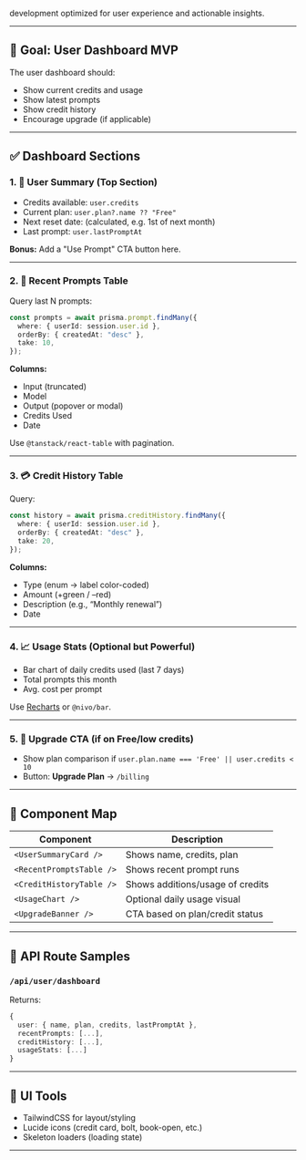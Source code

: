 development optimized for user experience and actionable insights.

---

## 🧭 Goal: **User Dashboard MVP**

The user dashboard should:

* Show current credits and usage
* Show latest prompts
* Show credit history
* Encourage upgrade (if applicable)

---

## ✅ Dashboard Sections

### 1. 🎯 **User Summary (Top Section)**

* Credits available: `user.credits`
* Current plan: `user.plan?.name ?? "Free"`
* Next reset date: (calculated, e.g. 1st of next month)
* Last prompt: `user.lastPromptAt`

**Bonus:** Add a "Use Prompt" CTA button here.

---

### 2. 🧠 **Recent Prompts Table**

Query last N prompts:

```ts
const prompts = await prisma.prompt.findMany({
  where: { userId: session.user.id },
  orderBy: { createdAt: "desc" },
  take: 10,
});
```

**Columns:**

* Input (truncated)
* Model
* Output (popover or modal)
* Credits Used
* Date

Use `@tanstack/react-table` with pagination.

---

### 3. 💳 **Credit History Table**

Query:

```ts
const history = await prisma.creditHistory.findMany({
  where: { userId: session.user.id },
  orderBy: { createdAt: "desc" },
  take: 20,
});
```

**Columns:**

* Type (enum → label color-coded)
* Amount (+green / –red)
* Description (e.g., “Monthly renewal”)
* Date

---

### 4. 📈 **Usage Stats (Optional but Powerful)**

* Bar chart of daily credits used (last 7 days)
* Total prompts this month
* Avg. cost per prompt

Use [Recharts](https://recharts.org) or `@nivo/bar`.

---

### 5. 🚀 **Upgrade CTA (if on Free/low credits)**

* Show plan comparison if `user.plan.name === 'Free' || user.credits < 10`
* Button: **Upgrade Plan** → `/billing`

---

## 🧱 Component Map

| Component                | Description                      |
| ------------------------ | -------------------------------- |
| `<UserSummaryCard />`    | Shows name, credits, plan        |
| `<RecentPromptsTable />` | Shows recent prompt runs         |
| `<CreditHistoryTable />` | Shows additions/usage of credits |
| `<UsageChart />`         | Optional daily usage visual      |
| `<UpgradeBanner />`      | CTA based on plan/credit status  |

---

## 🔐 API Route Samples

### `/api/user/dashboard`

Returns:

```ts
{
  user: { name, plan, credits, lastPromptAt },
  recentPrompts: [...],
  creditHistory: [...],
  usageStats: [...]
}
```

---

## 🎨 UI Tools

* TailwindCSS for layout/styling
* Lucide icons (credit card, bolt, book-open, etc.)
* Skeleton loaders (loading state)

---